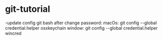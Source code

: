 # git-tutorial
-update config git bash after change password:
  macOs: git config --global credential.helper osxkeychain
  window: git config --global credential.helper wincred
